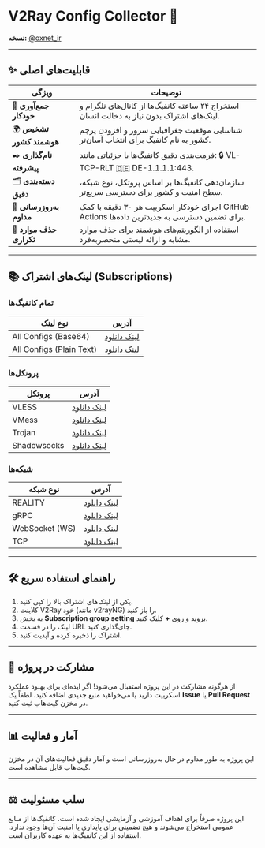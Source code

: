 # V2Ray Config Collector 🚀

**نسخه:** [@oxnet_ir](https://t.me/oxnet_ir)

---

## ✨ قابلیت‌های اصلی

| ویژگی                          | توضیحات                                                                                     |
|---------------------------------|---------------------------------------------------------------------------------------------|
| 🤖 **جمع‌آوری خودکار**         | استخراج ۲۴ ساعته کانفیگ‌ها از کانال‌های تلگرام و لینک‌های اشتراک بدون نیاز به دخالت انسان.  |
| 🌍 **تشخیص هوشمند کشور**       | شناسایی موقعیت جغرافیایی سرور و افزودن پرچم کشور به نام کانفیگ برای انتخاب آسان‌تر.       |
| ✒️ **نام‌گذاری پیشرفته**       | فرمت‌بندی دقیق کانفیگ‌ها با جزئیاتی مانند: 🔒 VL-TCP-RLT 🇩🇪 DE-1.1.1.1:443.               |
| 🗂️ **دسته‌بندی دقیق**          | سازمان‌دهی کانفیگ‌ها بر اساس پروتکل، نوع شبکه، سطح امنیت و کشور برای دسترسی سریع‌تر.     |
| 🔄 **به‌روزرسانی مداوم**       | اجرای خودکار اسکریپت هر ۳۰ دقیقه با کمک GitHub Actions برای تضمین دسترسی به جدیدترین داده‌ها. |
| 💎 **حذف موارد تکراری**         | استفاده از الگوریتم‌های هوشمند برای حذف موارد مشابه و ارائه لیستی منحصر‌به‌فرد.          |

---

## 📚 لینک‌های اشتراک (Subscriptions)

### **تمام کانفیگ‌ها**
| نوع لینک           | آدرس                                                                                      |
|---------------------|------------------------------------------------------------------------------------------|
| All Configs (Base64) | [لینک دانلود](https://raw.githubusercontent.com/PlanAsli/configs-collector-v2ray/main/output/subscribe/base64.txt) |
| All Configs (Plain Text) | [لینک دانلود](https://raw.githubusercontent.com/PlanAsli/configs-collector-v2ray/main/output/all_configs.txt) |

### **پروتکل‌ها**
| پروتکل             | آدرس                                                                                      |
|---------------------|------------------------------------------------------------------------------------------|
| VLESS              | [لینک دانلود](https://raw.githubusercontent.com/PlanAsli/configs-collector-v2ray/main/output/protocols/vless.txt)  |
| VMess              | [لینک دانلود](https://raw.githubusercontent.com/PlanAsli/configs-collector-v2ray/main/output/protocols/vmess.txt)  |
| Trojan             | [لینک دانلود](https://raw.githubusercontent.com/PlanAsli/configs-collector-v2ray/main/output/protocols/trojan.txt) |
| Shadowsocks        | [لینک دانلود](https://raw.githubusercontent.com/PlanAsli/configs-collector-v2ray/main/output/protocols/shadowsocks.txt) |

### **شبکه‌ها**
| نوع شبکه           | آدرس                                                                                      |
|---------------------|------------------------------------------------------------------------------------------|
| REALITY            | [لینک دانلود](https://raw.githubusercontent.com/PlanAsli/configs-collector-v2ray/main/output/networks/reality.txt) |
| gRPC               | [لینک دانلود](https://raw.githubusercontent.com/PlanAsli/configs-collector-v2ray/main/output/networks/grpc.txt)    |
| WebSocket (WS)     | [لینک دانلود](https://raw.githubusercontent.com/PlanAsli/configs-collector-v2ray/main/output/networks/ws.txt)      |
| TCP                | [لینک دانلود](https://raw.githubusercontent.com/PlanAsli/configs-collector-v2ray/main/output/networks/tcp.txt)     |

---

## 🛠️ راهنمای استفاده سریع

1. یکی از لینک‌های اشتراک بالا را کپی کنید.
2. کلاینت V2Ray خود (مانند v2rayNG) را باز کنید.
3. به بخش **Subscription group setting** بروید و روی **+** کلیک کنید.
4. لینک را در قسمت URL جای‌گذاری کنید.
5. اشتراک را ذخیره کرده و آپدیت کنید.

---

## 🤝 مشارکت در پروژه

از هرگونه مشارکت در این پروژه استقبال می‌شود! اگر ایده‌ای برای بهبود عملکرد اسکریپت دارید یا می‌خواهید منبع جدیدی اضافه کنید، لطفاً یک **Issue** یا **Pull Request** در مخزن گیت‌هاب ثبت کنید.

---

## 📊 آمار و فعالیت

این پروژه به طور مداوم در حال به‌روزرسانی است و آمار دقیق فعالیت‌های آن در مخزن گیت‌هاب قابل مشاهده است.

---

## ⚖️ سلب مسئولیت

این پروژه صرفاً برای اهداف آموزشی و آزمایشی ایجاد شده است. کانفیگ‌ها از منابع عمومی استخراج می‌شوند و هیچ تضمینی برای پایداری یا امنیت آن‌ها وجود ندارد. استفاده از این کانفیگ‌ها به عهده کاربران است.
